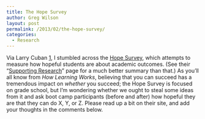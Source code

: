 ```yaml
---
title: The Hope Survey
author: Greg Wilson
layout: post
permalink: /2013/02/the-hope-survey/
categories:
  - Research
---
```

Via Larry Cuban [1], I stumbled across the [Hope Survey][1], which attempts to measure how hopeful students are about academic outcomes. (See their &#8220;[Supporting Research][2]&#8221; page for a much better summary than that.) As you&#8217;ll all know from *How Learning Works*, believing that you can succeed has a tremendous impact on *whether* you succeed; the Hope Survey is focused on grade school, but I&#8217;m wondering whether we ought to steal some ideas from it and ask boot camp participants (before and after) how hopeful they are that they can do X, Y, or Z. Please read up a bit on their site, and add your thoughts in the comments below.

 [1]: http://www.hopesurvey.org/
 [2]: http://www.hopesurvey.org/supporting-research